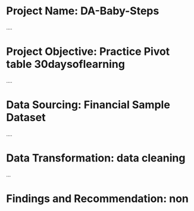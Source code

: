 # Project Name: DA-Baby-Steps

....

# Project Objective: Practice Pivot table 30daysoflearning

....

# Data Sourcing: Financial Sample Dataset

....

# Data Transformation: data cleaning

...

# Findings and Recommendation: non
